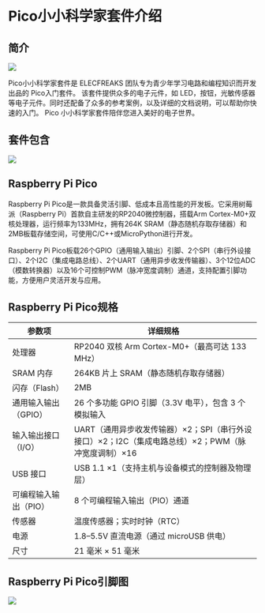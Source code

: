 ﻿---
sidebar_position: 1
sidebar_label: Pico小小科学家套件介绍
---

# Pico小小科学家套件介绍

## 简介

![](https://wiki-media-ef.oss-cn-hongkong.aliyuncs.com/docs/pico/pico-starter-kit/images/pico-starter-kit-01.png)

Pico小小科学家套件是 ELECFREAKS 团队专为青少年学习电路和编程知识而开发出品的 Pico入门套件。
该套件提供众多的电子元件，如 LED，按钮，光敏传感器等电子元件。同时还配备了众多的参考案例，以及详细的文档说明，可以帮助你快速的入门。 Pico 小小科学家套件陪伴您进入美好的电子世界。

## 套件包含
![](https://wiki-media-ef.oss-cn-hongkong.aliyuncs.com/docs/pico/pico-starter-kit/images/pico-starter-kit-02.png)

## Raspberry Pi Pico

Raspberry Pi Pico是一款具备灵活引脚、低成本且高性能的开发板。它采用树莓派（Raspberry Pi）首款自主研发的RP2040微控制器，搭载Arm Cortex-M0+双核处理器，运行频率为133MHz，拥有264K SRAM（静态随机存取存储器）和2MB板载存储空间，可使用C/C++或MicroPython进行开发。

Raspberry Pi Pico板载26个GPIO（通用输入输出）引脚、2个SPI（串行外设接口）、2个I2C（集成电路总线）、2个UART（通用异步收发传输器）、3个12位ADC（模数转换器）以及16个可控制PWM（脉冲宽度调制）通道，支持配置引脚功能，方便用户灵活开发与应用。

## Raspberry Pi Pico规格

| 参数项                | 详细规格                                                                 |
|-----------------------|--------------------------------------------------------------------------|
| 处理器                | RP2040 双核 Arm Cortex-M0+（最高可达 133 MHz）                           |
| SRAM 内存             | 264KB 片上 SRAM（静态随机存取存储器）                                    |
| 闪存（Flash）         | 2MB                                                                     |
| 通用输入输出（GPIO）  | 26 个多功能 GPIO 引脚（3.3V 电平），包含 3 个模拟输入                    |
| 输入输出接口（I/O）   | UART（通用异步收发传输器）×2；SPI（串行外设接口）×2；I2C（集成电路总线）×2；PWM（脉冲宽度调制）×16 |
| USB 接口              | USB 1.1 ×1（支持主机与设备模式的控制器及物理层）                         |
| 可编程输入输出（PIO） | 8 个可编程输入输出（PIO）通道                                            |
| 传感器                | 温度传感器；实时时钟（RTC）                                              |
| 电源                  | 1.8–5.5V 直流电源（通过 microUSB 供电）                                  |
| 尺寸                  | 21 毫米 × 51 毫米                                                       |

## Raspberry Pi Pico引脚图

![](https://wiki-media-ef.oss-cn-hongkong.aliyuncs.com/docs/pico/pico-starter-kit/images/pico-starter-kit-03.png)
